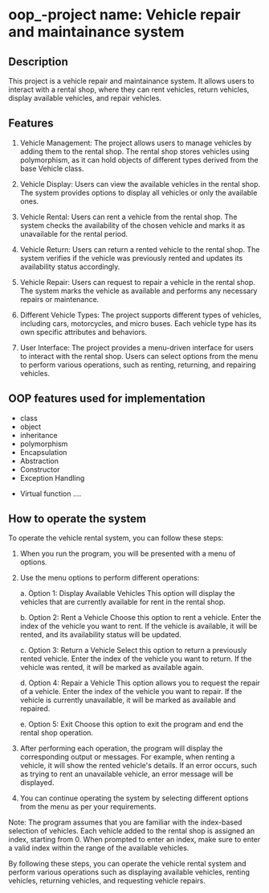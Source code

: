 # oop_-project name: Vehicle repair and maintainance system
## Description
This project is a vehicle repair and maintainance  system. It allows users to interact with a rental shop, where they can rent vehicles, return vehicles, display available vehicles, and repair vehicles.
## Features

1. Vehicle Management: The project allows users to manage vehicles by adding them to the rental shop. The rental shop stores vehicles using polymorphism, as it can hold objects of different types derived from the base Vehicle class.

2. Vehicle Display: Users can view the available vehicles in the rental shop. The system provides options to display all vehicles or only the available ones.

3. Vehicle Rental: Users can rent a vehicle from the rental shop. The system checks the availability of the chosen vehicle and marks it as unavailable for the rental period.

4. Vehicle Return: Users can return a rented vehicle to the rental shop. The system verifies if the vehicle was previously rented and updates its availability status accordingly.

5. Vehicle Repair: Users can request to repair a vehicle in the rental shop. The system marks the vehicle as available and performs any necessary repairs or maintenance.

6. Different Vehicle Types: The project supports different types of vehicles, including cars, motorcycles, and micro buses. Each vehicle type has its own specific attributes and behaviors.

7. User Interface: The project provides a menu-driven interface for users to interact with the rental shop. Users can select options from the menu to perform various operations, such as renting, returning, and repairing vehicles.

## OOP features used for implementation
+ class 
+ object 
+ inheritance 
+ polymorphism 
+ Encapsulation
+ Abstraction 
+ Constructor 
+ Exception Handling 
- Virtual function 
....

## How to operate the system

To operate the vehicle rental system, you can follow these steps:

1. When you run the program, you will be presented with a menu of options.

2. Use the menu options to perform different operations:

   a. Option 1: Display Available Vehicles
      This option will display the vehicles that are currently available for rent in the rental shop.

   b. Option 2: Rent a Vehicle
      Choose this option to rent a vehicle. Enter the index of the vehicle you want to rent. If the vehicle is available, it will be rented, and its availability status will be updated.

   c. Option 3: Return a Vehicle
      Select this option to return a previously rented vehicle. Enter the index of the vehicle you want to return. If the vehicle was rented, it will be marked as available again.

   d. Option 4: Repair a Vehicle
      This option allows you to request the repair of a vehicle. Enter the index of the vehicle you want to repair. If the vehicle is currently unavailable, it will be marked as available and repaired.

   e. Option 5: Exit
      Choose this option to exit the program and end the rental shop operation.

3. After performing each operation, the program will display the corresponding output or messages. For example, when renting a vehicle, it will show the rented vehicle's details. If an error occurs, such as trying to rent an unavailable vehicle, an error message will be displayed.

4. You can continue operating the system by selecting different options from the menu as per your requirements.

Note: The program assumes that you are familiar with the index-based selection of vehicles. Each vehicle added to the rental shop is assigned an index, starting from 0. When prompted to enter an index, make sure to enter a valid index within the range of the available vehicles.

By following these steps, you can operate the vehicle rental system and perform various operations such as displaying available vehicles, renting vehicles, returning vehicles, and requesting vehicle repairs.
